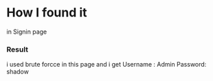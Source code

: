 # How I found it

in Signin page

### Result

i used brute forcce in this page and i get
Username : Admin Password: shadow
